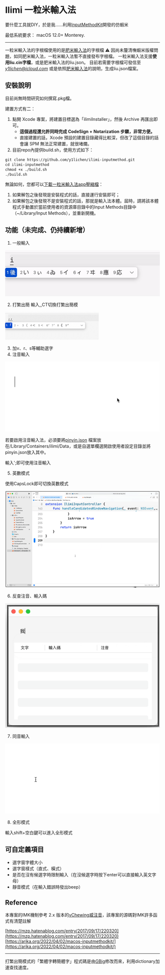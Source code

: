 # Ilimi 一粒米輸入法
要什麼工具就DIY，於是我……利用[InputMethodKit](https://developer.apple.com/documentation/inputmethodkit)開發的仿蝦米

最低系統要求： macOS 12.0+ Monterey.

---

一粒米輸入法的字根檔使用的是[肥米輸入法](https://github.com/shadowjohn/UCL_LIU)的字根檔
⚠️ 因尚未釐清嘸蝦米版權問題，如同肥米輸入法，一粒米輸入法暫不直接發布字根檔。 
一粒米輸入法支援**使用liu.cin字檔**，或是肥米輸入法的liu.json。
目前若需要字根檔可發信至  *y1lichen@icloud.com*  或是依照[肥米輸入法](https://github.com/shadowjohn/UCL_LIU)的說明，生成liu.json檔案。

## 安裝說明 

目前尚無時間研究如何撰寫.pkg檔。

建置方式有二：
1. 點開 Xcode 專案，將建置目標選為「ilimiInstaller」，然後 Archive 再匯出即可。
	- **這個過程還允許同時完成 CodeSign + Notarization 步驟，非常方便。**
	- 直接建置的話，Xcode 預設的建置目錄藏得比較深，但改了這個目錄的話會讓 SPM 無法正常建置，就很堵爛。
2. 目前repo內提供build.sh，使用方式如下：
```
git clone https://github.com/y1lichen/ilimi-inputmethod.git
cd ilimi-inputmethod
chmod +x ./build.sh
./build.sh
``` 

無論如何，您都可以[下載一粒米輸入法app壓縮檔](https://github.com/y1lichen/ilimi-inputmethod/releases)：
1. 如果解包之後發現是安裝程式的話，直接運行安裝即可；
2. 如果解包之後發現不是安裝程式的話，那就是輸入法本體。屆時，請將該本體程式手動置於當前使用者的資源庫目錄中的Input Methods目錄中（~/Library/Input Methods），並重新開機。

## 功能（未完成、仍持續新增）

1. 一般輸入

![一般輸入](https://github.com/y1lichen/ilimi-inputmethod/blob/main/media/demo01.gif)

2. 打繁出簡
輸入,,CT切換打繁出簡模

![打繁出簡](https://github.com/y1lichen/ilimi-inputmethod/blob/main/media/demo02.gif)
 
3. 加v、r、s等輔助選字
4. 注音輸入

![注音輸入](https://github.com/y1lichen/ilimi-inputmethod/blob/main/media/zhuyin_demo.gif)

若要啟用注音輸入法，必須要將[pinyin.json](https://github.com/y1lichen/ilimi-inputmethod/blob/main/others/pinyin.json)
檔案放在/Library/Containers/ilimi/Data，或是自選單欄選開啟使用者設定目錄並將pinyin.json放入其中。

輸入';即可使用注音輸入

5. 英數模式

使用CapsLock即可切換英數模式

![英數模式](https://github.com/y1lichen/ilimi-inputmethod/blob/main/media/ascii_demo.gif)
 
6. 反查注音、輸入碼

![反查](https://github.com/y1lichen/ilimi-inputmethod/blob/main/media/demo03.gif)

7. 同音輸入

![同音輸入](https://github.com/y1lichen/ilimi-inputmethod/blob/main/media/demo04.gif)

8. 全形模式

輸入shift+空白鍵可以進入全形模式

## 可自定義項目

- 選字窗字體大小
- 選字窗樣式（直式、橫式）
- 是否在沒有候選字時限制輸入（在沒候選字時按下enter可以直接輸入英文字母）
- 靜音模式（在輸入錯誤時發出beep）

## Reference

本專案的IMK機制參考 2.x 版本的[vChewing威注音](https://vchewing.github.io/README.html)，該專案的源碼對IMK許多函式有清楚註解

[https://mzp.hatenablog.com/entry/2017/09/17/220320](https://mzp.hatenablog.com/entry/2017/09/17/220320)
[https://arika.org/2022/04/02/macos-inputmethodkit/](https://arika.org/2022/04/02/macos-inputmethodkit/)

---

打繁出簡模式的「繁體字轉簡體字」程式碼是由[GBig](https://github.com/RockfordWei/GBig)修改而來，利用dictionary加速查找速度。

